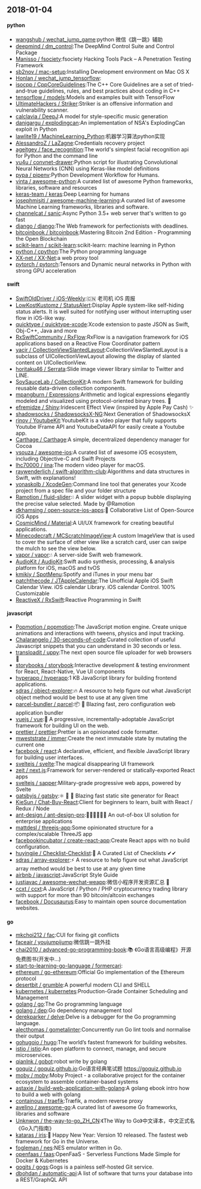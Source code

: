 ## 2018-01-04

#### python
* [wangshub / wechat_jump_game](https://github.com/wangshub/wechat_jump_game):python 微信《跳一跳》辅助
* [deepmind / dm_control](https://github.com/deepmind/dm_control):The DeepMind Control Suite and Control Package
* [Manisso / fsociety](https://github.com/Manisso/fsociety):fsociety Hacking Tools Pack – A Penetration Testing Framework
* [sb2nov / mac-setup](https://github.com/sb2nov/mac-setup):Installing Development environment on Mac OS X
* [Honlan / wechat_jump_tensorflow](https://github.com/Honlan/wechat_jump_tensorflow):
* [isocpp / CppCoreGuidelines](https://github.com/isocpp/CppCoreGuidelines):The C++ Core Guidelines are a set of tried-and-true guidelines, rules, and best practices about coding in C++
* [tensorflow / models](https://github.com/tensorflow/models):Models and examples built with TensorFlow
* [UltimateHackers / Striker](https://github.com/UltimateHackers/Striker):Striker is an offensive information and vulnerability scanner.
* [calclavia / DeepJ](https://github.com/calclavia/DeepJ):A model for style-specific music generation
* [danigargu / explodingcan](https://github.com/danigargu/explodingcan):An implementation of NSA's ExplodingCan exploit in Python
* [lawlite19 / MachineLearning_Python](https://github.com/lawlite19/MachineLearning_Python):机器学习算法python实现
* [AlessandroZ / LaZagne](https://github.com/AlessandroZ/LaZagne):Credentials recovery project
* [ageitgey / face_recognition](https://github.com/ageitgey/face_recognition):The world's simplest facial recognition api for Python and the command line
* [yu4u / convnet-drawer](https://github.com/yu4u/convnet-drawer):Python script for illustrating Convolutional Neural Networks (CNN) using Keras-like model definitions
* [pypa / pipenv](https://github.com/pypa/pipenv):Python Development Workflow for Humans.
* [vinta / awesome-python](https://github.com/vinta/awesome-python):A curated list of awesome Python frameworks, libraries, software and resources
* [keras-team / keras](https://github.com/keras-team/keras):Deep Learning for humans
* [josephmisiti / awesome-machine-learning](https://github.com/josephmisiti/awesome-machine-learning):A curated list of awesome Machine Learning frameworks, libraries and software.
* [channelcat / sanic](https://github.com/channelcat/sanic):Async Python 3.5+ web server that's written to go fast
* [django / django](https://github.com/django/django):The Web framework for perfectionists with deadlines.
* [bitcoinbook / bitcoinbook](https://github.com/bitcoinbook/bitcoinbook):Mastering Bitcoin 2nd Edition - Programming the Open Blockchain
* [scikit-learn / scikit-learn](https://github.com/scikit-learn/scikit-learn):scikit-learn: machine learning in Python
* [python / cpython](https://github.com/python/cpython):The Python programming language
* [XX-net / XX-Net](https://github.com/XX-net/XX-Net):a web proxy tool
* [pytorch / pytorch](https://github.com/pytorch/pytorch):Tensors and Dynamic neural networks in Python with strong GPU acceleration

#### swift
* [SwiftOldDriver / iOS-Weekly](https://github.com/SwiftOldDriver/iOS-Weekly):🇨🇳 老司机 iOS 周报
* [LowKostKustomz / StatusAlert](https://github.com/LowKostKustomz/StatusAlert):Display Apple system-like self-hiding status alerts. It is well suited for notifying user without interrupting user flow in iOS-like way.
* [quicktype / quicktype-xcode](https://github.com/quicktype/quicktype-xcode):Xcode extension to paste JSON as Swift, Obj-C++, Java and more
* [RxSwiftCommunity / RxFlow](https://github.com/RxSwiftCommunity/RxFlow):RxFlow is a navigation framework for iOS applications based on a Reactive Flow Coordinator pattern
* [yacir / CollectionViewSlantedLayout](https://github.com/yacir/CollectionViewSlantedLayout):CollectionViewSlantedLayout is a subclass of UICollectionViewLayout allowing the display of slanted content on UICollectionView.
* [horitaku46 / Serrata](https://github.com/horitaku46/Serrata):Slide image viewer library similar to Twitter and LINE.
* [SoySauceLab / CollectionKit](https://github.com/SoySauceLab/CollectionKit):A modern Swift framework for building reusable data-driven collection components.
* [mpangburn / Expressions](https://github.com/mpangburn/Expressions):Arithmetic and logical expressions elegantly modeled and visualized using protocol-oriented binary trees. 🌳
* [efremidze / Shiny](https://github.com/efremidze/Shiny):Iridescent Effect View (inspired by Apple Pay Cash) ✨
* [shadowsocks / ShadowsocksX-NG](https://github.com/shadowsocks/ShadowsocksX-NG):Next Generation of ShadowsocksX
* [rinov / YoutubeKit](https://github.com/rinov/YoutubeKit):YoutubeKit is a video player that fully supports Youtube IFrame API and YoutubeDataAPI for easily create a Youtube app.
* [Carthage / Carthage](https://github.com/Carthage/Carthage):A simple, decentralized dependency manager for Cocoa
* [vsouza / awesome-ios](https://github.com/vsouza/awesome-ios):A curated list of awesome iOS ecosystem, including Objective-C and Swift Projects
* [lhc70000 / iina](https://github.com/lhc70000/iina):The modern video player for macOS.
* [raywenderlich / swift-algorithm-club](https://github.com/raywenderlich/swift-algorithm-club):Algorithms and data structures in Swift, with explanations!
* [yonaskolb / XcodeGen](https://github.com/yonaskolb/XcodeGen):Command line tool that generates your Xcode project from a spec file and your folder structure
* [Ramotion / fluid-slider](https://github.com/Ramotion/fluid-slider):💧 A slider widget with a popup bubble displaying the precise value selected. Made by @Ramotion
* [dkhamsing / open-source-ios-apps](https://github.com/dkhamsing/open-source-ios-apps):📱 Collaborative List of Open-Source iOS Apps
* [CosmicMind / Material](https://github.com/CosmicMind/Material):A UI/UX framework for creating beautiful applications.
* [Minecodecraft / MCScratchImageView](https://github.com/Minecodecraft/MCScratchImageView):A custom ImageView that is used to cover the surface of other view like a scratch card, user can swipe the mulch to see the view below.
* [vapor / vapor](https://github.com/vapor/vapor):💧 A server-side Swift web framework.
* [AudioKit / AudioKit](https://github.com/AudioKit/AudioKit):Swift audio synthesis, processing, & analysis platform for iOS, macOS and tvOS
* [kmikiy / SpotMenu](https://github.com/kmikiy/SpotMenu):Spotify and iTunes in your menu bar
* [patchthecode / JTAppleCalendar](https://github.com/patchthecode/JTAppleCalendar):The Unofficial Apple iOS Swift Calendar View. iOS calendar Library. iOS calendar Control. 100% Customizable
* [ReactiveX / RxSwift](https://github.com/ReactiveX/RxSwift):Reactive Programming in Swift

#### javascript
* [Popmotion / popmotion](https://github.com/Popmotion/popmotion):The JavaScript motion engine. Create unique animations and interactions with tweens, physics and input tracking.
* [Chalarangelo / 30-seconds-of-code](https://github.com/Chalarangelo/30-seconds-of-code):Curated collection of useful Javascript snippets that you can understand in 30 seconds or less.
* [transloadit / uppy](https://github.com/transloadit/uppy):The next open source file uploader for web browsers 🐶
* [storybooks / storybook](https://github.com/storybooks/storybook):Interactive development & testing environment for React, React-Native, Vue UI components
* [hyperapp / hyperapp](https://github.com/hyperapp/hyperapp):1 KB JavaScript library for building frontend applications.
* [sdras / object-explorer](https://github.com/sdras/object-explorer):🔥 A resource to help figure out what JavaScript object method would be best to use at any given time
* [parcel-bundler / parcel](https://github.com/parcel-bundler/parcel):📦 🚀 Blazing fast, zero configuration web application bundler
* [vuejs / vue](https://github.com/vuejs/vue):🖖 A progressive, incrementally-adoptable JavaScript framework for building UI on the web.
* [prettier / prettier](https://github.com/prettier/prettier):Prettier is an opinionated code formatter.
* [mweststrate / immer](https://github.com/mweststrate/immer):Create the next immutable state by mutating the current one
* [facebook / react](https://github.com/facebook/react):A declarative, efficient, and flexible JavaScript library for building user interfaces.
* [sveltejs / svelte](https://github.com/sveltejs/svelte):The magical disappearing UI framework
* [zeit / next.js](https://github.com/zeit/next.js):Framework for server-rendered or statically-exported React apps
* [sveltejs / sapper](https://github.com/sveltejs/sapper):Military-grade progressive web apps, powered by Svelte
* [gatsbyjs / gatsby](https://github.com/gatsbyjs/gatsby):⚛️ 📄 🚀 Blazing fast static site generator for React
* [KieSun / Chat-Buy-React](https://github.com/KieSun/Chat-Buy-React):Client for beginners to learn, built with React / Redux / Node
* [ant-design / ant-design-pro](https://github.com/ant-design/ant-design-pro):👨🏻‍💻👩🏻‍💻 An out-of-box UI solution for enterprise applications
* [mattdesl / threejs-app](https://github.com/mattdesl/threejs-app):Some opinionated structure for a complex/scalable ThreeJS app
* [facebookincubator / create-react-app](https://github.com/facebookincubator/create-react-app):Create React apps with no build configuration.
* [huyingjie / Checklist-Checklist](https://github.com/huyingjie/Checklist-Checklist):🌈 A Curated List of Checklists ✔︎✔︎
* [sdras / array-explorer](https://github.com/sdras/array-explorer):⚡️ A resource to help figure out what JavaScript array method would be best to use at any given time
* [airbnb / javascript](https://github.com/airbnb/javascript):JavaScript Style Guide
* [justjavac / awesome-wechat-weapp](https://github.com/justjavac/awesome-wechat-weapp):微信小程序开发资源汇总 💯
* [ccxt / ccxt](https://github.com/ccxt/ccxt):A JavaScript / Python / PHP cryptocurrency trading library with support for more than 90 bitcoin/altcoin exchanges
* [facebook / Docusaurus](https://github.com/facebook/Docusaurus):Easy to maintain open source documentation websites.

#### go
* [mkchoi212 / fac](https://github.com/mkchoi212/fac):CUI for fixing git conflicts
* [faceair / youjumpijump](https://github.com/faceair/youjumpijump):微信跳一跳外挂
* [chai2010 / advanced-go-programming-book](https://github.com/chai2010/advanced-go-programming-book):📚 《Go语言高级编程》开源免费图书(开发中...)
* [start-to-learning-go-language / formercari](https://github.com/start-to-learning-go-language/formercari):
* [ethereum / go-ethereum](https://github.com/ethereum/go-ethereum):Official Go implementation of the Ethereum protocol
* [desertbit / grumble](https://github.com/desertbit/grumble):A powerful modern CLI and SHELL
* [kubernetes / kubernetes](https://github.com/kubernetes/kubernetes):Production-Grade Container Scheduling and Management
* [golang / go](https://github.com/golang/go):The Go programming language
* [golang / dep](https://github.com/golang/dep):Go dependency management tool
* [derekparker / delve](https://github.com/derekparker/delve):Delve is a debugger for the Go programming language.
* [alecthomas / gometalinter](https://github.com/alecthomas/gometalinter):Concurrently run Go lint tools and normalise their output
* [gohugoio / hugo](https://github.com/gohugoio/hugo):The world’s fastest framework for building websites.
* [istio / istio](https://github.com/istio/istio):An open platform to connect, manage, and secure microservices.
* [qianlnk / gobot](https://github.com/qianlnk/gobot):robot write by golang
* [goquiz / goquiz.github.io](https://github.com/goquiz/goquiz.github.io):Go语言经典笔试题 https://goquiz.github.io
* [moby / moby](https://github.com/moby/moby):Moby Project - a collaborative project for the container ecosystem to assemble container-based systems
* [astaxie / build-web-application-with-golang](https://github.com/astaxie/build-web-application-with-golang):A golang ebook intro how to build a web with golang
* [containous / traefik](https://github.com/containous/traefik):Træfik, a modern reverse proxy
* [avelino / awesome-go](https://github.com/avelino/awesome-go):A curated list of awesome Go frameworks, libraries and software
* [Unknwon / the-way-to-go_ZH_CN](https://github.com/Unknwon/the-way-to-go_ZH_CN):《The Way to Go》中文译本，中文正式名《Go入门指南》
* [kataras / iris](https://github.com/kataras/iris):🎁 Happy New Year: Version 10 released. The fastest web framework for Go in the Universe.
* [fogleman / nes](https://github.com/fogleman/nes):NES emulator written in Go.
* [openfaas / faas](https://github.com/openfaas/faas):OpenFaaS - Serverless Functions Made Simple for Docker & Kubernetes
* [gogits / gogs](https://github.com/gogits/gogs):Gogs is a painless self-hosted Git service.
* [dbohdan / automatic-api](https://github.com/dbohdan/automatic-api):A list of software that turns your database into a REST/GraphQL API
